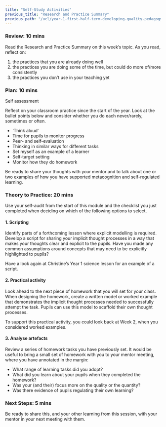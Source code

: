 ```yaml
---
title: "Self-Study Activities"
previous_title: "Research and Practice Summary"
previous_path: "/ucl/year-1-first-half-term-developing-quality-pedagogy-part-1/spring-week-4-ect-research-and-practice-summary"
---
```



### Review: 10 mins

Read the Research and Practice Summary on this week’s topic. As you read, reflect on:

1. the practices that you are already doing well
2. the practices you are doing some of the time, but could do more of/more consistently
3. the practices you don’t use in your teaching yet

### Plan: 10 mins

Self assessment

Reflect on your classroom practice since the start of the year. Look at the bullet points below and consider whether you do each never/rarely, sometimes or often.

- ‘Think aloud’
- Time for pupils to monitor progress
- Peer- and self-evaluation
- Thinking in similar ways for different tasks
- Set myself as an example of a learner
- Self-target setting
- Monitor how they do homework 

Be ready to share your thoughts with your mentor and to talk about one or two examples of how you have supported metacognition and self-regulated learning.

### Theory to Practice: 20 mins

Use your self-audit from the start of this module and the checklist you just completed when deciding on which of the following options to select.

#### 1. Scripting

Identify parts of a forthcoming lesson where explicit modelling is required. Develop a script for sharing your implicit thought processes in a way that makes your thoughts clear and explicit to the pupils. Have you made any common assumptions around concepts that may need to be explicitly highlighted to pupils?

Have a look again at Christine’s Year 1 science lesson for an example of a script.

#### 2. Practical activity

Look ahead to the next piece of homework that you will set for your class. When designing the homework, create a written model or worked example that demonstrates the implicit thought processes needed to successfully attempt the task. Pupils can use this model to scaffold their own thought processes.

To support this practical activity, you could look back at Week 2, when you considered worked examples.

#### 3. Analyse artefacts

Review a series of homework tasks you have previously set. It would be useful to bring a small set of homework with you to your mentor meeting, where you have annotated in the margin:

- What range of learning tasks did you adopt?
- What did you learn about your pupils when they completed the homework?
- Was your (and their) focus more on the quality or the quantity?
- Was there evidence of pupils regulating their own learning?

### Next Steps: 5 mins

Be ready to share this, and your other learning from this session, with your mentor in your next meeting with them.

